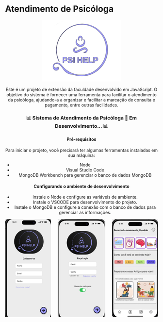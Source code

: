 # Atendimento de Psicóloga
<div style="text-align: center;">
    <img src="storiestemp/logo-Login.png" alt="Texto alternativo" style="max-width: 100%; height: auto;" />
    <p>Este é um projeto de extensão da faculdade desenvolvido em JavaScript. O objetivo do sistema é fornecer uma ferramenta para facilitar o atendimento da psicóloga, ajudando-a a organizar e facilitar a marcação de consulta e pagamento, entre outras facilidades.</p>
    <h3>📊 Sistema de Atendimento da Psicóloga 🚨 Em Desenvolvimento... 📊</h3>
    <h4>Pré-requisitos</h4>
    <p>Para iniciar o projeto, você precisará ter algumas ferramentas instaladas em sua máquina:</p>
    <ul>
        <li>Node</li>
        <li>Visual Studio Code</li>
        <li>MongoDB Workbench para gerenciar o banco de dados MongoDB</li>
    </ul>
    <h4>Configurando o ambiente de desenvolvimento</h4>
    <ul>
        <li>Instale o Node e configure as variáveis de ambiente.</li>
        <li>Instale o VSCODE para desenvolvimento do projeto.</li>
        <li>Instale o MongoDB e configure a conexão com o banco de dados para gerenciar as informações.</li>
    </ul>
    <div style="display: flex; justify-content: space-between; gap: 20px; max-width: 100%; margin: 0 auto;">
        <img src="storiestemp/imagen-cadastro.png" alt="Texto alternativo" style="max-width: 30%; height: auto;" />
        <img src="storiestemp/imagen-login.png" alt="Texto alternativo" style="max-width: 30%; height: auto;" />
        <img src="storiestemp/tela-principal.png" alt="Texto alternativo" style="max-width: 30%; height: auto;" />
    </div>
</div>


